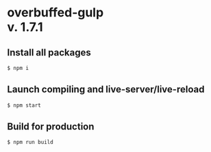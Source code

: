 # overbuffed-gulp <br> v. 1.7.1

## Install all packages
```sh
$ npm i
```

## Launch compiling and live-server/live-reload
```sh
$ npm start
```

## Build for production
```sh
$ npm run build
```
